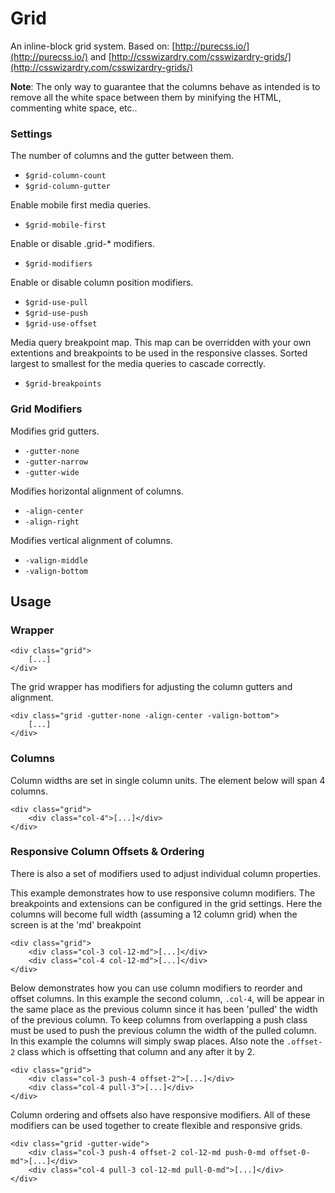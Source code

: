 Grid
====

An inline-block grid system. Based on: [http://purecss.io/](http://purecss.io/) and [http://csswizardry.com/csswizardry-grids/](http://csswizardry.com/csswizardry-grids/)

**Note**: The only way to guarantee that the columns behave
as intended is to remove all the white space between them
by minifying the HTML, commenting white space, etc..

### Settings

The number of columns and the gutter between them.

- `$grid-column-count`
- `$grid-column-gutter`

Enable mobile first media queries.

- `$grid-mobile-first`

Enable or disable .grid-* modifiers.

- `$grid-modifiers`

Enable or disable column position modifiers.

- `$grid-use-pull`
- `$grid-use-push`
- `$grid-use-offset`

Media query breakpoint map. This map can be overridden with your own extentions and breakpoints to be used in the
responsive classes. Sorted largest to smallest for the media queries to cascade correctly.

- `$grid-breakpoints`


### Grid Modifiers

Modifies grid gutters.

- `-gutter-none`
- `-gutter-narrow`
- `-gutter-wide`

Modifies horizontal alignment of columns.

- `-align-center`
- `-align-right`

Modifies vertical alignment of columns.

- `-valign-middle`
- `-valign-bottom`


Usage
-----

### Wrapper

    <div class="grid">
        [...]
    </div>

The grid wrapper has modifiers for adjusting the column gutters and alignment.

    <div class="grid -gutter-none -align-center -valign-bottom">
        [...]
    </div>


### Columns

Column widths are set in single column units. The element below will span 4 columns.

    <div class="grid">
        <div class="col-4">[...]</div>
    </div>


### Responsive Column Offsets & Ordering

There is also a set of modifiers used to adjust individual column properties.

This example demonstrates how to use responsive column modifiers. The breakpoints and extensions can be configured in
the grid settings. Here the columns will become full width (assuming a 12 column grid) when the screen is at the 'md'
breakpoint

    <div class="grid">
        <div class="col-3 col-12-md">[...]</div>
        <div class="col-4 col-12-md">[...]</div>
    </div>

Below demonstrates how you can use column modifiers to reorder and offset columns. In this example the second column,
`.col-4`, will be appear in the same place as the previous column since it has been 'pulled' the width of the previous
column. To keep columns from overlapping a push class must be used to push the previous column the width of the pulled
column. In this example the columns will simply swap places. Also note the `.offset-2` class which is offsetting that
column and any after it by 2.

    <div class="grid">
        <div class="col-3 push-4 offset-2">[...]</div>
        <div class="col-4 pull-3">[...]</div>
    </div>

Column ordering and offsets also have responsive modifiers. All of these modifiers can be used together to create flexible and responsive grids.

    <div class="grid -gutter-wide">
        <div class="col-3 push-4 offset-2 col-12-md push-0-md offset-0-md">[...]</div>
        <div class="col-4 pull-3 col-12-md pull-0-md">[...]</div>
    </div>



